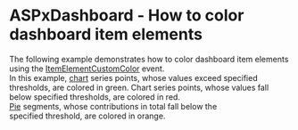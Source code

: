 # ASPxDashboard - How to color dashboard item elements


The following example demonstrates how to color dashboard item elements using the <a href="https://documentation.devexpress.com/#Dashboard/DevExpressDashboardWebScriptsASPxClientDashboard_ItemElementCustomColortopic">ItemElementCustomColor</a> event.<br>In this example, <a href="https://documentation.devexpress.com/#Dashboard/CustomDocument117159">chart</a> series points, whose values exceed specified thresholds, are colored in green. Chart series points, whose values fall below specified thresholds, are colored in red.<br><a href="https://documentation.devexpress.com/#Dashboard/CustomDocument117162">Pie</a> segments, whose contributions in total fall below the specified threshold, are colored in orange.

<br/>


